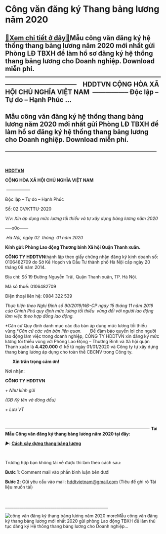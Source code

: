 Công văn đăng ký Thang bảng lương năm 2020
============================================

[:gift:Xem chi tiết ở đây:gift:](https://hddtvn.com/cong-van-dang-ky-thang-ba%cc%89ng-luong-nam-2020/)Mẫu công văn đăng ký hệ thống thang bảng lương năm 2020 mới nhất gửi Phòng LĐ TBXH để làm hồ sơ đăng ký hệ thống thang bảng lương cho Doanh nghiệp. Download miễn phí. ———————————————————————————————————    HDDTVN CỘNG HÒA XÃ HỘI CHỦ NGHĨA VIỆT NAM  —————– Độc lập – Tự do – Hạnh Phúc …
----------------------------------------------------------------------------------------------------------------------------------------------------------------------------------------------------------------------------------------------------------------------------------------------------------



Mẫu công văn đăng ký hệ thống thang bảng lương năm 2020 mới nhất gửi Phòng LĐ TBXH để làm hồ sơ đăng ký hệ thống thang bảng lương cho Doanh nghiệp. Download miễn phí.
-------------------------------------------------------------------------------------------------------------------------------------------------------------------------------------



 ———————————————————————————————————  

  




**[HDDTVN](http://hddtvn.com/ "HDDTVN")**

****CỘNG HÒA XÃ HỘI CHỦ NGHĨA VIỆT NAM****



 —————–

Độc lập – Tự do – Hạnh Phúc



Số: 02 CV/KTTU-2020  

*V/v: Xin áp dụng mức lương tối thiểu và tự xây dựng bảng lương năm 2020*

—–o0o——


 *Hà Nội, ngày 02  tháng  01 năm 2020*






**Kính gửi: Phòng Lao động Thương binh Xã hội Quận Thanh xuân.**

**CÔNG TY HDDTVN**thành lập theo giấy chứng nhận đăng ký kinh doanh số: 0106482709 do Sở Kế Hoạch và Đầu Tư thành phố Hà Nội cấp ngày 20 tháng 09 năm 2014.  

Địa chỉ: Số 19 Đường Nguyễn Trãi, Quận Thanh xuân, TP. Hà Nội.  

Mã số thuế: 0106482709  

Điện thoại liên hệ: 0984 322 539


*Thực hiện theo Nghị Định số 90/2019/NĐ-CP ngày 15 tháng 11 năm 2019 của Chính Phủ quy định mức lương tối thiểu  vùng đối với người lao động làm việc theo hợp đồng lao động.*

  

*Căn cứ Quy định danh mục các địa bàn áp dụng mức lương tối thiếu vùng.**Căn cứ các văn bản liên quan.*
      Để đảm bảo quyền lợi cho người lao động làm việc trong doanh nghiệp, CÔNG TY HDDTVN xin đăng ký mức lương tối thiểu vùng với Phòng Lao Động – Thương Binh và Xã hội quận Thanh xuân là **4.420.000** đ  kể từ ngày 01/01/2020 và Công ty tự xây dựng thang bảng lương áp dụng cho toàn thể CBCNV trong Công ty.


      **Xin trân trọng cảm ơn!**






Nơi nhận:                                              

**CÔNG TY HDDTVN**



*+ Như kính gửi*

*(GĐ Ký tên và đóng dấu)*



*+ Lưu VT*

  





 —————————————————————————————————-
**Tải Mẫu Công văn đăng ký thang bảng lương năm 2020 tại đây:**




*►*: [**Cách xây dựng thang bảng lương**](# "cách xây dựng thang bảng lương")

  

  

Trường hợp bạn không tải về được thì làm theo cách sau:  

**Bước 1**: Comment mail vào phần bình luận bên dưới  

**Bước 2**: Gửi yêu cầu vào mail: hddtvietnam@gmail.com (Tiêu đề ghi rõ Tài liệu muốn tải)  

  

**\_\_\_\_\_\_\_\_\_\_\_\_\_\_\_\_\_\_\_\_\_\_\_\_\_\_\_\_\_\_\_\_\_\_\_\_\_\_\_\_\_\_\_\_\_\_\_\_\_\_**

![công văn đăng ký thang bảng lương năm 2020](https://hddtvn.com/wp-content/uploads/2021/01/mau-cong-van-dang-ky-thang-bang-luong.png "công văn đăng ký thang bảng lương năm 2020")
moreMẫu công văn đăng ký thang bảng lương mới nhất 2020 gửi phòng Lao động TBXH để làm thủ tục đăng ký Hệ thống thang bảng lương cho Doanh nghiệp…

